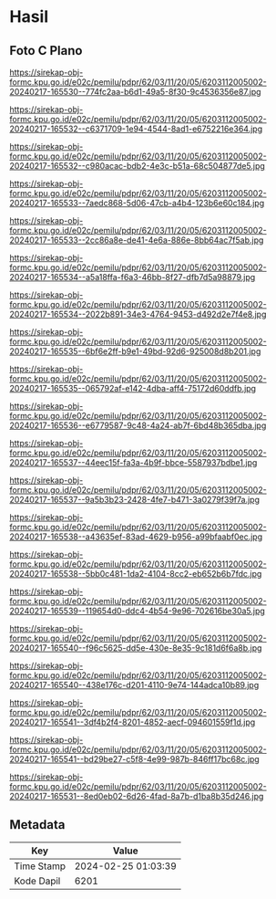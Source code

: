 # Hasil

## Foto C Plano

https://sirekap-obj-formc.kpu.go.id/e02c/pemilu/pdpr/62/03/11/20/05/6203112005002-20240217-165530--774fc2aa-b6d1-49a5-8f30-9c4536356e87.jpg

https://sirekap-obj-formc.kpu.go.id/e02c/pemilu/pdpr/62/03/11/20/05/6203112005002-20240217-165532--c6371709-1e94-4544-8ad1-e6752216e364.jpg

https://sirekap-obj-formc.kpu.go.id/e02c/pemilu/pdpr/62/03/11/20/05/6203112005002-20240217-165532--c980acac-bdb2-4e3c-b51a-68c504877de5.jpg

https://sirekap-obj-formc.kpu.go.id/e02c/pemilu/pdpr/62/03/11/20/05/6203112005002-20240217-165533--7aedc868-5d06-47cb-a4b4-123b6e60c184.jpg

https://sirekap-obj-formc.kpu.go.id/e02c/pemilu/pdpr/62/03/11/20/05/6203112005002-20240217-165533--2cc86a8e-de41-4e6a-886e-8bb64ac7f5ab.jpg

https://sirekap-obj-formc.kpu.go.id/e02c/pemilu/pdpr/62/03/11/20/05/6203112005002-20240217-165534--a5a18ffa-f6a3-46bb-8f27-dfb7d5a98879.jpg

https://sirekap-obj-formc.kpu.go.id/e02c/pemilu/pdpr/62/03/11/20/05/6203112005002-20240217-165534--2022b891-34e3-4764-9453-d492d2e7f4e8.jpg

https://sirekap-obj-formc.kpu.go.id/e02c/pemilu/pdpr/62/03/11/20/05/6203112005002-20240217-165535--6bf6e2ff-b9e1-49bd-92d6-925008d8b201.jpg

https://sirekap-obj-formc.kpu.go.id/e02c/pemilu/pdpr/62/03/11/20/05/6203112005002-20240217-165535--065792af-e142-4dba-aff4-75172d60ddfb.jpg

https://sirekap-obj-formc.kpu.go.id/e02c/pemilu/pdpr/62/03/11/20/05/6203112005002-20240217-165536--e6779587-9c48-4a24-ab7f-6bd48b365dba.jpg

https://sirekap-obj-formc.kpu.go.id/e02c/pemilu/pdpr/62/03/11/20/05/6203112005002-20240217-165537--44eec15f-fa3a-4b9f-bbce-5587937bdbe1.jpg

https://sirekap-obj-formc.kpu.go.id/e02c/pemilu/pdpr/62/03/11/20/05/6203112005002-20240217-165537--9a5b3b23-2428-4fe7-b471-3a0279f39f7a.jpg

https://sirekap-obj-formc.kpu.go.id/e02c/pemilu/pdpr/62/03/11/20/05/6203112005002-20240217-165538--a43635ef-83ad-4629-b956-a99bfaabf0ec.jpg

https://sirekap-obj-formc.kpu.go.id/e02c/pemilu/pdpr/62/03/11/20/05/6203112005002-20240217-165538--5bb0c481-1da2-4104-8cc2-eb652b6b7fdc.jpg

https://sirekap-obj-formc.kpu.go.id/e02c/pemilu/pdpr/62/03/11/20/05/6203112005002-20240217-165539--119654d0-ddc4-4b54-9e96-702616be30a5.jpg

https://sirekap-obj-formc.kpu.go.id/e02c/pemilu/pdpr/62/03/11/20/05/6203112005002-20240217-165540--f96c5625-dd5e-430e-8e35-9c181d6f6a8b.jpg

https://sirekap-obj-formc.kpu.go.id/e02c/pemilu/pdpr/62/03/11/20/05/6203112005002-20240217-165540--438e176c-d201-4110-9e74-144adca10b89.jpg

https://sirekap-obj-formc.kpu.go.id/e02c/pemilu/pdpr/62/03/11/20/05/6203112005002-20240217-165541--3df4b2f4-8201-4852-aecf-094601559f1d.jpg

https://sirekap-obj-formc.kpu.go.id/e02c/pemilu/pdpr/62/03/11/20/05/6203112005002-20240217-165541--bd29be27-c5f8-4e99-987b-846ff17bc68c.jpg

https://sirekap-obj-formc.kpu.go.id/e02c/pemilu/pdpr/62/03/11/20/05/6203112005002-20240217-165531--8ed0eb02-6d26-4fad-8a7b-d1ba8b35d246.jpg


## Metadata

| Key        | Value               |
| ---------- | ------------------- |
| Time Stamp | 2024-02-25 01:03:39 |
| Kode Dapil | 6201                |



